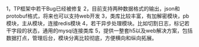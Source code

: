 1，TP框架中若干Bug已经被修复
2，目前支持两种数据格式的输出，json和protobuf格式，将来也可以支持web开发
3，类库比较丰富，有加解密模块，pb模块，主从模块，连接redis模块
4，若干异步处理模块。比如切割日志，标记若干字段的状态，通用的mysql连接类库
5，提供一整套h5以及web解决方案，包括数据打点，管理后台，模块分离比较彻底，方便横向和纵向拓展。
